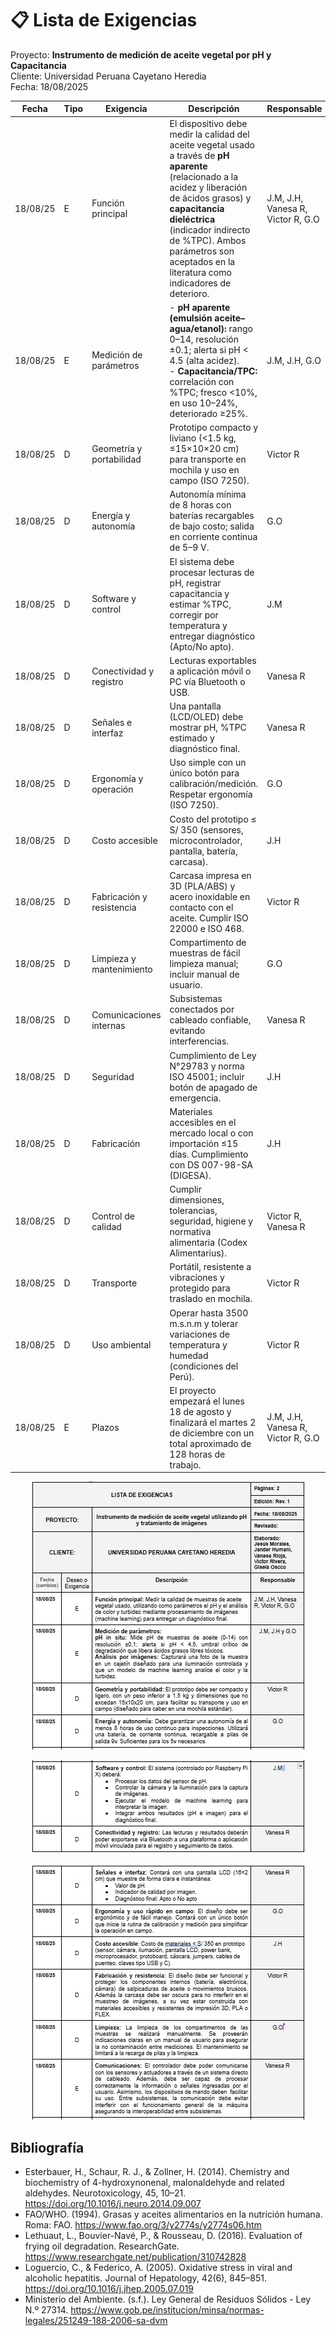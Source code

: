 # 📋 Lista de Exigencias

Proyecto: **Instrumento de medición de aceite vegetal por pH y Capacitancia**  
Cliente: Universidad Peruana Cayetano Heredia  
Fecha: 18/08/2025  

| Fecha    | Tipo | Exigencia              | Descripción                                                                                                                                                                                                                       | Responsable                 |
|----------|------|------------------------|-----------------------------------------------------------------------------------------------------------------------------------------------------------------------------------------------------------------------------------|-----------------------------|
| 18/08/25 | E    | Función principal      | El dispositivo debe medir la calidad del aceite vegetal usado a través de **pH aparente** (relacionado a la acidez y liberación de ácidos grasos) y **capacitancia dieléctrica** (indicador indirecto de %TPC). Ambos parámetros son aceptados en la literatura como indicadores de deterioro. | J.M, J.H, Vanesa R, Victor R, G.O |
| 18/08/25 | E    | Medición de parámetros | - **pH aparente (emulsión aceite–agua/etanol):** rango 0–14, resolución ±0.1; alerta si pH < 4.5 (alta acidez). <br> - **Capacitancia/TPC:** correlación con %TPC; fresco <10%, en uso 10–24%, deteriorado ≥25%.                                                        | J.M, J.H, G.O              |
| 18/08/25 | D    | Geometría y portabilidad | Prototipo compacto y liviano (<1.5 kg, ≤15×10×20 cm) para transporte en mochila y uso en campo (ISO 7250).                                                                                                                         | Victor R                   |
| 18/08/25 | D    | Energía y autonomía    | Autonomía mínima de 8 horas con baterías recargables de bajo costo; salida en corriente continua de 5–9 V.                                                                                                                         | G.O                        |
| 18/08/25 | D    | Software y control     | El sistema debe procesar lecturas de pH, registrar capacitancia y estimar %TPC, corregir por temperatura y entregar diagnóstico (Apto/No apto).                                                                                    | J.M                        |
| 18/08/25 | D    | Conectividad y registro| Lecturas exportables a aplicación móvil o PC vía Bluetooth o USB.                                                                                                                                                                 | Vanesa R                   |
| 18/08/25 | D    | Señales e interfaz     | Una pantalla (LCD/OLED) debe mostrar pH, %TPC estimado y diagnóstico final.                                                                                                                                                        | Vanesa R                   |
| 18/08/25 | D    | Ergonomía y operación  | Uso simple con un único botón para calibración/medición. Respetar ergonomía (ISO 7250).                                                                                                                                            | G.O                        |
| 18/08/25 | D    | Costo accesible        | Costo del prototipo ≤ S/ 350 (sensores, microcontrolador, pantalla, batería, carcasa).                                                                                                                                             | J.H                        |
| 18/08/25 | D    | Fabricación y resistencia | Carcasa impresa en 3D (PLA/ABS) y acero inoxidable en contacto con el aceite. Cumplir ISO 22000 e ISO 468.                                                                                                                        | Victor R                   |
| 18/08/25 | D    | Limpieza y mantenimiento | Compartimento de muestras de fácil limpieza manual; incluir manual de usuario.                                                                                                                                                     | G.O                        |
| 18/08/25 | D    | Comunicaciones internas | Subsistemas conectados por cableado confiable, evitando interferencias.                                                                                                                                                            | Vanesa R                   |
| 18/08/25 | D    | Seguridad              | Cumplimiento de Ley N°29783 y norma ISO 45001; incluir botón de apagado de emergencia.                                                                                                                                             | J.H                        |
| 18/08/25 | D    | Fabricación            | Materiales accesibles en el mercado local o con importación ≤15 días. Cumplimiento con DS 007-98-SA (DIGESA).                                                                                                                      | J.H                        |
| 18/08/25 | D    | Control de calidad     | Cumplir dimensiones, tolerancias, seguridad, higiene y normativa alimentaria (Codex Alimentarius).                                                                                                                                 | Victor R, Vanesa R         |
| 18/08/25 | D    | Transporte             | Portátil, resistente a vibraciones y protegido para traslado en mochila.                                                                                                                                                           | Victor R                   |
| 18/08/25 | D    | Uso ambiental          | Operar hasta 3500 m.s.n.m y tolerar variaciones de temperatura y humedad (condiciones del Perú).                                                                                                                                   | Victor R                   |
| 18/08/25 | E    | Plazos                 | El proyecto empezará el lunes 18 de agosto y finalizará el martes 2 de diciembre con un total aproximado de 128 horas de trabajo.                                                                                                  | J.M, J.H, Vanesa R, Victor R, G.O |


<p align="center">
  <img src="https://github.com/VictorRiveraT/Proyectos-de-Ingenier-a/blob/main/Proyectos%20de%20Ingenier%C3%ADa/Im%C3%A1genes/1.jpg"/>
<p align="center">
  <img src="https://github.com/VictorRiveraT/Proyectos-de-Ingenier-a/blob/main/Proyectos%20de%20Ingenier%C3%ADa/Im%C3%A1genes/2.jpg"/>
<p align="center">
  <img src="https://github.com/VictorRiveraT/Proyectos-de-Ingenier-a/blob/main/Proyectos%20de%20Ingenier%C3%ADa/Im%C3%A1genes/3.jpg"/>

## Bibliografía
- Esterbauer, H., Schaur, R. J., & Zollner, H. (2014). Chemistry and biochemistry of 4-hydroxynonenal, malonaldehyde and related aldehydes. Neurotoxicology, 45, 10–21. https://doi.org/10.1016/j.neuro.2014.09.007
- FAO/WHO. (1994). Grasas y aceites alimentarios en la nutrición humana. Roma: FAO. https://www.fao.org/3/y2774s/y2774s06.htm
- Lethuaut, L., Bouvier-Navé, P., & Rousseau, D. (2016). Evaluation of frying oil degradation. ResearchGate. https://www.researchgate.net/publication/310742828
- Loguercio, C., & Federico, A. (2005). Oxidative stress in viral and alcoholic hepatitis. Journal of Hepatology, 42(6), 845–851. https://doi.org/10.1016/j.jhep.2005.07.019
- Ministerio del Ambiente. (s.f.). Ley General de Residuos Sólidos - Ley N.º 27314. https://www.gob.pe/institucion/minsa/normas-legales/251249-188-2006-sa-dvm
